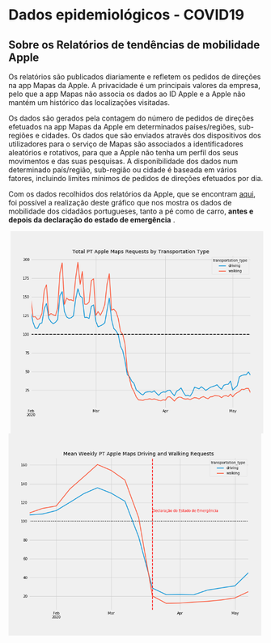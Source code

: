 # **Dados epidemiológicos - COVID19**

## **Sobre os Relatórios de tendências de mobilidade Apple**

Os relatórios são publicados diariamente e refletem os pedidos de direções na app Mapas da Apple. A privacidade é um principais valores da empresa, pelo que a app Mapas não associa os dados ao ID Apple e a Apple não mantém um histórico das localizações visitadas.

Os dados são gerados pela contagem do número de pedidos de direções efetuados na app Mapas da Apple em determinados países/regiões, sub-regiões e cidades. Os dados que são enviados através dos dispositivos dos utilizadores para o serviço de Mapas são associados a identificadores aleatórios e rotativos, para que a Apple não tenha um perfil dos seus movimentos e das suas pesquisas. A disponibilidade dos dados num determinado país/região, sub-região ou cidade é baseada em vários fatores, incluindo limites mínimos de pedidos de direções efetuados por dia.

Com os dados recolhidos dos relatórios da Apple, que se encontram [aqui](https://github.com/rafapsm/epidemiologia/tree/master/Projeto_Covid19/apple_reports), foi possível a realização deste gráfico que nos mostra os dados de mobilidade dos cidadãos portugueses, tanto a pé como de carro, **antes e depois da declaração do estado de emergência** .

<img src="notebooks/apple_graphs/TT.png" width="500" align="right">
<img src="notebooks/apple_graphs/mobilidade.png" width="500" align="left">



